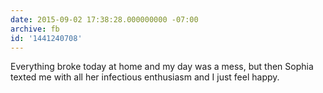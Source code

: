 ```yaml
---
date: 2015-09-02 17:38:28.000000000 -07:00
archive: fb
id: '1441240708'
---
```


Everything broke today at home and my day was a mess, but then Sophia texted me with all her infectious enthusiasm and I just feel happy.
